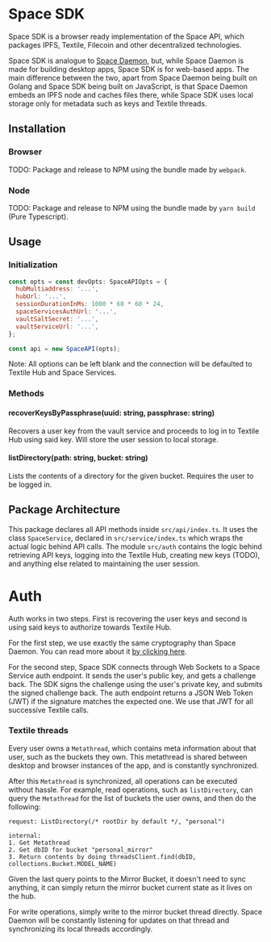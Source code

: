 # Space SDK

Space SDK is a browser ready implementation of the Space API, which packages IPFS, Textile, Filecoin and other decentralized technologies.

Space SDK is analogue to [Space Daemon](https://github.com/FleekHQ/space-daemon), but, while Space Daemon is made for building desktop apps, Space SDK is for web-based apps. The main difference between the two, apart from Space Daemon being built on Golang and Space SDK being built on JavaScript, is that Space Daemon embeds an IPFS node and caches files there, while Space SDK uses local storage only for metadata such as keys and Textile threads.

## Installation

### Browser

TODO: Package and release to NPM using the bundle made by `webpack`.

### Node

TODO: Package and release to NPM using the bundle made by `yarn build` (Pure Typescript).

## Usage

### Initialization

```javascript
const opts = const devOpts: SpaceAPIOpts = {
  hubMultiaddress: '...',
  hubUrl: '...',
  sessionDurationInMs: 1000 * 60 * 60 * 24,
  spaceServicesAuthUrl: '...',
  vaultSaltSecret: '...',
  vaultServiceUrl: '...',
};

const api = new SpaceAPI(opts);
```

Note: All options can be left blank and the connection will be defaulted to Textile Hub and Space Services.

### Methods

#### recoverKeysByPassphrase(uuid: string, passphrase: string)

Recovers a user key from the vault service and proceeds to log in to Textile Hub using said key. Will store the user session to local storage.

#### listDirectory(path: string, bucket: string)

Lists the contents of a directory for the given bucket. Requires the user to be logged in.

## Package Architecture

This package declares all API methods inside `src/api/index.ts`. It uses the class `SpaceService`, declared in `src/service/index.ts` which wraps the actual logic behind API calls. The module `src/auth` contains the logic behind retrieving API keys, logging into the Textile Hub, creating new keys (TODO), and anything else related to maintaining the user session.

# Auth

Auth works in two steps. First is recovering the user keys and second is using said keys to authorize towards Textile Hub.

For the first step, we use exactly the same cryptography than Space Daemon. You can read more about it [by clicking here](https://docs.fleek.co/space-daemon/crypto/).

For the second step, Space SDK connects through Web Sockets to a Space Service auth endpoint. It sends the user's public key, and gets a challenge back. The SDK signs the challenge using the user's private key, and submits the signed challenge back. The auth endpoint returns a JSON Web Token (JWT) if the signature matches the expected one. We use that JWT for all successive Textile calls.

### Textile threads

Every user owns a `Metathread`, which contains meta information about that user, such as the buckets they own. This metathread is shared between desktop and browser instances of the app, and is constantly synchronized.

After this `Metathread` is synchronized, all operations can be executed without hassle. For example, read operations, such as `listDirectory`, can query the `Metathread` for the list of buckets the user owns, and then do the following:

```
request: ListDirectory(/* rootDir by default */, "personal")

internal:
1. Get Metathread
2. Get dbID for bucket "personal_mirror"
3. Return contents by doing threadsClient.find(dbID, collections.Bucket.MODEL_NAME)
```

Given the last query points to the Mirror Bucket, it doesn't need to sync anything, it can simply return the mirror bucket current state as it lives on the hub.

For write operations, simply write to the mirror bucket thread directly. Space Daemon will be constantly listening for updates on that thread and synchronizing its local threads accordingly.